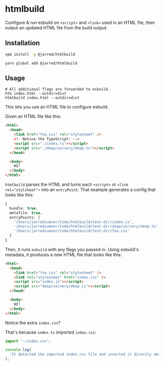 # htmlbuild

Configure & run esbuild on `<script>` and `<link>` used in an HTML file, then output an updated HTML file from the build output.

## Installation

```bash
npm install -g @jarred/htmlbuild
```

```yarn
yarn global add @jarred/htmlbuild
```

## Usage

```
# All additional flags are forwarded to esbuild.
htb index.html --outdir=dist
htmlbuild index.html --outdir=dist
```

This lets you use an HTML file to configure esbuild.

Given an HTML file like this:

```html
<html>
  <head>
    <link href="foo.css" rel="stylesheet" />
    <!- Notice the TypeScript: -->
    <script src="./index.ts"></script>
    <script src="./deep/so/very/deep.ts"></script>
  </head>

  <body>
    HI!
  </body>
</html>
```

`htmlbuild` parses the HTML and turns each `<script>` or `<link rel="stylsheet">` into an `entryPoint`. That example generates a config that looks like this:

```ts
{
  bundle: true,
  metafile: true,
  entryPoints: [
    '/Users/jarredsumner/Code/htmlbuild/test-dir/index.js',
    '/Users/jarredsumner/Code/htmlbuild/test-dir/deep/so/very/deep.ts',
    '/Users/jarredsumner/Code/htmlbuild/test-dir/foo.css'
  ]
}
```

Then, it runs `esbuild` with any flags you passed in. Using esbuild's metadata, it produces a new HTML file that looks like this:

```html
<html>
  <head>
    <link href="foo.css" rel="stylesheet" />
    <link rel="stylesheet" href="index.css" />
    <script src="index.js"></script>
    <script src="deep/so/very/deep.js"></script>
  </head>

  <body>
    HI!
  </body>
</html>
```

Notice the extra `index.css`?

That's because `index.ts` imported `index.css`:

```ts
import "./index.css";

console.log(
  'It detected the imported index.css file and inserted it directly above <script src="index.js">'
);
```
